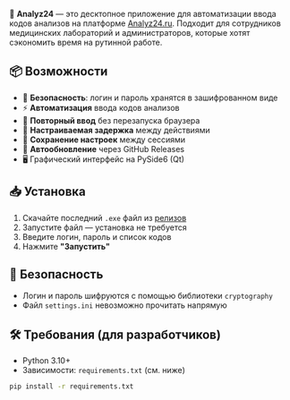 🚀 **Analyz24** — это десктопное приложение для автоматизации ввода кодов анализов на платформе [Analyz24.ru](https://web.analyz24.ru). 
Подходит для сотрудников медицинских лабораторий и администраторов, которые хотят сэкономить время на рутинной работе.

## 📦 Возможности

- 🔐 **Безопасность**: логин и пароль хранятся в зашифрованном виде
- ⚡️ **Автоматизация** ввода кодов анализов
- 🔁 **Повторный ввод** без перезапуска браузера
- 🔧 **Настраиваемая задержка** между действиями
- 💾 **Сохранение настроек** между сессиями
- 🔄 **Автообновление** через GitHub Releases
- 🖥️ Графический интерфейс на PySide6 (Qt)

## 📥 Установка

1. Скачайте последний `.exe` файл из [релизов](https://github.com/Sausage1337/Analyz24/releases)
2. Запустите файл — установка не требуется
3. Введите логин, пароль и список кодов
4. Нажмите **"Запустить"**

## 🔐 Безопасность

- Логин и пароль шифруются с помощью библиотеки `cryptography`
- Файл `settings.ini` невозможно прочитать напрямую


## 🛠 Требования (для разработчиков)

- Python 3.10+
- Зависимости: `requirements.txt` (см. ниже)

```bash
pip install -r requirements.txt
